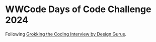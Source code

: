 # WWCode Days of Code Challenge 2024

Following [Grokking the Coding Interview by Design Gurus](https://www.designgurus.io/course/grokking-the-coding-interview).
